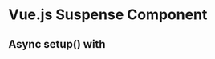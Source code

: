 # Vue.js Suspense Component

## Async setup() with <script setup>

This Vue.js code shows how to use top-level await expressions within a `<script setup>` block, making the component an async dependency. It fetches data and makes it available in the template.

Source: https://github.com/vuejs/docs/blob/main/src/guide/built-ins/suspense.md#_snippet_1

```vue
<script setup>
const res = await fetch(...)
const posts = await res.json()
</script>

<template>
  {{ posts }}
</template>
```

---

## Combining Suspense with Transition, KeepAlive and RouterView

This HTML snippet shows how to combine `<Suspense>` with `<Transition>`, `<KeepAlive>`, and `<RouterView>` components in Vue.js, ensuring they all work together correctly. The `<RouterView>` uses a slot prop to access the current component, which is then wrapped by `<Transition>`, `<KeepAlive>`, and `<Suspense>`.

Source: https://github.com/vuejs/docs/blob/main/src/guide/built-ins/suspense.md#_snippet_3

```vue-html
<RouterView v-slot="{ Component }">
  <template v-if="Component">
    <Transition mode="out-in">
      <KeepAlive>
        <Suspense>
          <!-- main content -->
          <component :is="Component"></component>

          <!-- loading state -->
          <template #fallback>
            Loading...
          </template>
        </Suspense>
      </KeepAlive>
    </Transition>
  </template>
</RouterView>
```

---

## Async setup() Hook

This JavaScript snippet demonstrates how to define an async setup() hook in a Vue.js component. The component fetches data asynchronously and returns it to be used in the template.

Source: https://github.com/vuejs/docs/blob/main/src/guide/built-ins/suspense.md#_snippet_0

```javascript
export default {
  async setup() {
    const res = await fetch(...)
    const posts = await res.json()
    return {
      posts
    }
  }
}
```

---

## Nested Suspense Component Usage

This HTML snippet demonstrates how to use nested `<Suspense>` components in Vue.js. It shows a scenario where an inner `<Suspense>` is used to handle async components nested within another async component.

Source: https://github.com/vuejs/docs/blob/main/src/guide/built-ins/suspense.md#_snippet_4

```vue-html
<Suspense>
  <component :is="DynamicAsyncOuter">
    <component :is="DynamicAsyncInner" />
  </component>
</Suspense>
```

---

## Nested Suspense with suspensible prop

This HTML snippet demonstrates the use of nested `<Suspense>` components in Vue.js with the `suspensible` prop. It shows how the parent `<Suspense>` can handle async dependencies for the nested component.

Source: https://github.com/vuejs/docs/blob/main/src/guide/built-ins/suspense.md#_snippet_5

```vue-html
<Suspense>
  <component :is="DynamicAsyncOuter">
    <Suspense suspensible> <!-- this -->
      <component :is="DynamicAsyncInner" />
    </Suspense>
  </component>
</Suspense>
```

---

## Suspense Component Usage

This HTML snippet demonstrates the basic usage of the `<Suspense>` component in Vue.js. It defines a default slot containing a component with potentially async dependencies and a fallback slot for the loading state.

Source: https://github.com/vuejs/docs/blob/main/src/guide/built-ins/suspense.md#_snippet_2

```vue-html
<Suspense>
  <!-- component with nested async dependencies -->
  <Dashboard />

  <!-- loading state via #fallback slot -->
  <template #fallback>
    Loading...
  </template>
</Suspense>
```
